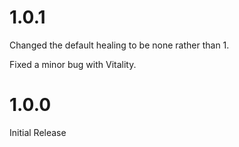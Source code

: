 # 1.0.1

Changed the default healing to be none rather than 1.

Fixed a minor bug with Vitality.

# 1.0.0

Initial Release
